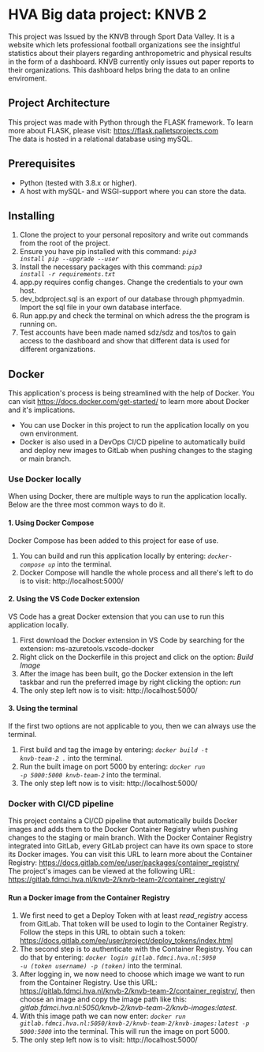 # **HVA Big data project: KNVB 2**

This project was Issued by the KNVB through Sport Data Valley. It is a website which lets professional football organizations see the insightful statistics about their players regarding anthropometric and physical results in the form of a dashboard. KNVB currently only issues out paper reports to their organizations. This dashboard helps bring the data to an online enviroment.

## **Project Architecture**
This project was made with Python through the FLASK framework. To learn more about FLASK, please visit: https://flask.palletsprojects.com
<br>The data is hosted in a relational database using mySQL.

## **Prerequisites**
- Python (tested with 3.8.x or higher).
- A host with mySQL- and WSGI-support where you can store the data.

## **Installing**

1. Clone the project to your personal repository and write out commands from the root of the project.
2. Ensure you have pip installed with this command: _<code>pip3 install pip --upgrade --user</code>_
3. Install the necessary packages with this command: _<code>pip3 install -r requirements.txt</code>_
4. app.py requires config changes. Change the credentials to your own host.
5. dev_bdproject.sql is an export of our database through phpmyadmin. Import the sql file in your own database interface.
6. Run app.py and check the terminal on which adress the the program is running on.
7. Test accounts have been made named sdz/sdz and tos/tos to gain access to the dashboard and show that different data is used for different organizations.

## **Docker**
This application's process is being streamlined with the help of Docker. You can visit https://docs.docker.com/get-started/ to learn more about Docker and it's implications.
- You can use Docker in this project to run the application locally on you own environment.
- Docker is also used in a DevOps CI/CD pipeline to automatically build and deploy new images to GitLab when pushing changes to the staging or main branch.

### **Use Docker locally**
When using Docker, there are multiple ways to run the application locally. Below are the three most common ways to do it.

#### **1. Using Docker Compose**
Docker Compose has been added to this project for ease of use. 
1. You can build and run this application locally by entering: <code>*docker-compose up*</code> into the terminal. 
2. Docker Compose will handle the whole process and all there's left to do is to visit: http://localhost:5000/

#### **2. Using the VS Code Docker extension**
VS Code has a great Docker extension that you can use to run this application locally.
1. First download the Docker extension in VS Code by searching for the extension: ms-azuretools.vscode-docker
2. Right click on the Dockerfile in this project and click on the option: *Build Image*
3. After the image has been built, go the Docker extension in the left taskbar and run the preferred image by right clicking the option: *run*
4. The only step left now is to visit: http://localhost:5000/

#### **3. Using the terminal**
If the first two options are not applicable to you, then we can always use the terminal.
1. First build and tag the image by entering: <code>*docker build -t knvb-team-2 .*</code> into the terminal.
2. Run the built image on port 5000 by entering: <code>*docker run -p 5000:5000 knvb-team-2*</code> into the terminal.
3. The only step left now is to visit: http://localhost:5000/

### **Docker with CI/CD pipeline**
This project contains a CI/CD pipeline that automatically builds Docker images and adds them to the Docker Container Registry when pushing changes to the staging or main branch.
With the Docker Container Registry integrated into GitLab, every GitLab project can have its own space to store its Docker images. You can visit this URL to learn more about the Container Registry: https://docs.gitlab.com/ee/user/packages/container_registry/  
The project's images can be viewed at the following URL: https://gitlab.fdmci.hva.nl/knvb-2/knvb-team-2/container_registry/

#### **Run a Docker image from the Container Registry**
1. We first need to get a Deploy Token with at least *read_registry* access from GitLab. That token will be used to login to the Container Registry. Follow the steps in this URL to obtain such a token: https://docs.gitlab.com/ee/user/project/deploy_tokens/index.html
2. The second step is to authenticate with the Container Registry. You can do that by entering: <code>*docker login gitlab.fdmci.hva.nl:5050 -u (token username) -p (token)*</code> into the terminal.
3. After logging in, we now need to choose which image we want to run from the Container Registry. Use this URL: https://gitlab.fdmci.hva.nl/knvb-2/knvb-team-2/container_registry/, then choose an image and copy the image path like this: *gitlab.fdmci.hva.nl:5050/knvb-2/knvb-team-2/knvb-images:latest*.
4. With this image path we can now enter: <code>*docker run gitlab.fdmci.hva.nl:5050/knvb-2/knvb-team-2/knvb-images:latest -p 5000:5000*</code> into the terminal. This will run the image on port 5000.
5. The only step left now is to visit: http://localhost:5000/